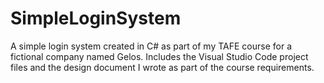 # SimpleLoginSystem
A simple login system created in C# as part of my TAFE course for a fictional company named Gelos. Includes the Visual Studio Code project files and the design document I wrote as part of the course requirements.
